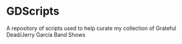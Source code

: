 # GDScripts
A repository of scripts used to help curate my collection of Grateful Dead/Jerry Garcia Band Shows
